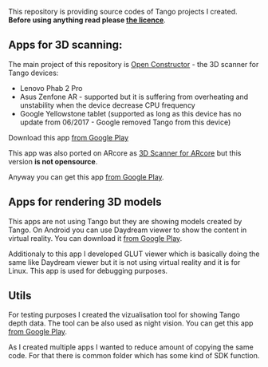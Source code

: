 This repository is providing source codes of Tango projects I created. **Before using anything read please [the licence](https://github.com/lvonasek/tango/blob/master/LICENSE)**.

## Apps for 3D scanning:
The main project of this repository is [Open Constructor](https://github.com/lvonasek/tango/wiki/Open-Constructor) - the 3D scanner for Tango devices:
* Lenovo Phab 2 Pro
* Asus Zenfone AR - supported but it is suffering from overheating and unstability when the device decrease CPU frequency 
* Google Yellowstone tablet (supported as long as this device has no update from 06/2017 - Google removed Tango from this device)

Download this app [from Google Play](https://play.google.com/store/apps/details?id=com.lvonasek.openconstructor)

This app was also ported on ARcore as [3D Scanner for ARcore](https://github.com/lvonasek/tango/wiki/3D-Scanner-for-ARcore) but this version **is not opensource**.

Anyway you can get this app [from Google Play](https://play.google.com/store/apps/details?id=com.lvonasek.arcore3dscanner).

## Apps for rendering 3D models
This apps are not using Tango but they are showing models created by Tango. On Android you can use Daydream viewer to show the content in virtual reality. You can download it [from Google Play](https://play.google.com/store/apps/details?id=com.lvonasek.daydreamOBJ).

Additionaly to this app I developed GLUT viewer which is basically doing the same like Daydream viewer but it is not using virtual reality and it is for Linux. This app is used for debugging purposes.

## Utils

For testing purposes I created the vizualisation tool for showing Tango depth data. The tool can be also used as night vision. You can get this app [from Google Play](https://play.google.com/store/apps/details?id=com.lvonasek.nightvision).

As I created multiple apps I wanted to reduce amount of copying the same code. For that there is common folder which has some kind of SDK function.
